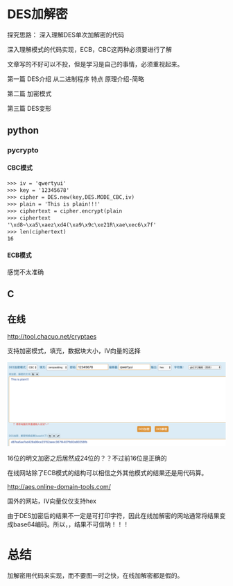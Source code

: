 # DES加解密

探究思路：
深入理解DES单次加解密的代码

深入理解模式的代码实现，ECB，CBC这两种必须要进行了解

文章写的不好可以不投，但是学习是自己的事情，必须重视起来。

第一篇 DES介绍 从二进制程序  特点  原理介绍-简略

第二篇 加密模式

第三篇 DES变形


## python

### pycrypto

#### CBC模式

```
>>> iv = 'qwertyui'
>>> key = '12345678'
>>> cipher = DES.new(key,DES.MODE_CBC,iv)
>>> plain = 'This is plain!!!'
>>> ciphertext = cipher.encrypt(plain
>>> ciphertext
'\xd8~\xa5\xaez\xd4(\xa9\x9c\xe21R\xae\xec6\x7f'
>>> len(ciphertext)
16
```
#### ECB模式


感觉不太准确

## C


## 在线

http://tool.chacuo.net/cryptaes

支持加密模式，填充，数据块大小，IV向量的选择

![01](01.png)

16位的明文加密之后居然成24位的？？不过前16位是正确的

在线网站除了ECB模式的结构可以相信之外其他模式的结果还是用代码算。


http://aes.online-domain-tools.com/

国外的网站，IV向量仅仅支持hex

由于DES加密后的结果不一定是可打印字符，因此在线加解密的网站通常将结果变成base64编码。所以，，结果不可信呐！！！

# 总结

加解密用代码来实现，而不要图一时之快，在线加解密都是假的。